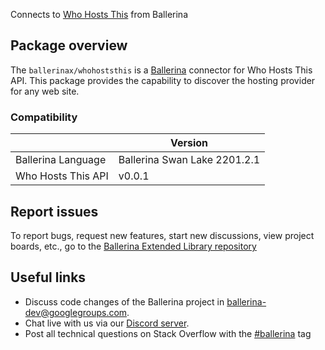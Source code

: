 Connects to [Who Hosts This](https://www.who-hosts-this.com/Documentation) from Ballerina

## Package overview
The `ballerinax/whohoststhis` is a [Ballerina](https://ballerina.io/) connector for Who Hosts This API.
This package provides the capability to discover the hosting provider for any web site.

### Compatibility
|                    | Version                   |
|--------------------|---------------------------|
| Ballerina Language | Ballerina Swan Lake 2201.2.1| 
| Who Hosts This API | v0.0.1                    |

## Report issues
To report bugs, request new features, start new discussions, view project boards, etc., go to the [Ballerina Extended Library repository](https://github.com/ballerina-platform/ballerina-extended-library)

## Useful links
- Discuss code changes of the Ballerina project in [ballerina-dev@googlegroups.com](mailto:ballerina-dev@googlegroups.com).
- Chat live with us via our [Discord server](https://discord.gg/ballerinalang).
- Post all technical questions on Stack Overflow with the [#ballerina](https://stackoverflow.com/questions/tagged/ballerina) tag
